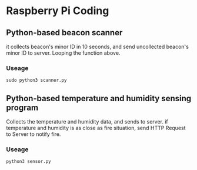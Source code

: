 # Raspberry Pi Coding

## Python-based beacon scanner
it collects beacon's minor ID in 10 seconds, and send uncollected beacon's minor ID to server.
Looping the function above.

### Useage
```
sudo python3 scanner.py
```

## Python-based temperature and humidity sensing program
Collects the temperature and humidity data, and sends to server.
if temperature and humidity is as close as fire situation, send HTTP Request to Server to notify fire.

### Useage 
```
python3 sensor.py
```

